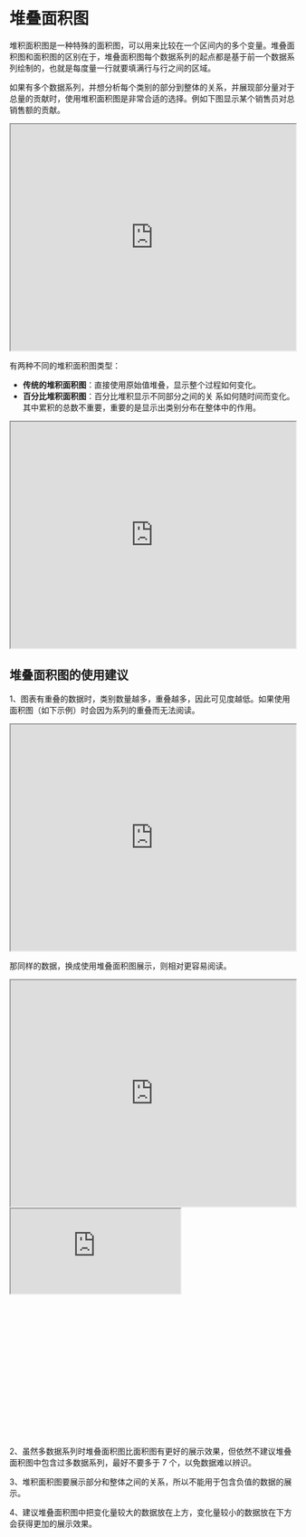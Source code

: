 # 堆叠面积图

堆积面积图是一种特殊的面积图，可以用来比较在一个区间内的多个变量。堆叠面积图和面积图的区别在于，堆叠面积图每个数据系列的起点都是基于前一个数据系列绘制的，也就是每度量一行就要填满行与行之间的区域。

如果有多个数据系列，并想分析每个类别的部分到整体的关系，并展现部分量对于总量的贡献时，使用堆积面积图是非常合适的选择。例如下图显示某个销售员对总销售额的贡献。

<iframe max-width="830" width="100%" height="400"
src="https://gallery.echartsjs.com/view-lite.html?cid=xHySthj74z">
</iframe>

有两种不同的堆积面积图类型：

- <b>传统的堆积面积图</b>：直接使用原始值堆叠，显示整个过程如何变化。
- <b>百分比堆积面积图</b>：百分比堆积显示不同部分之间的关 ​​ 系如何随时间而变化。其中累积的总数不重要，重要的是显示出类别分布在整体中的作用。

<iframe max-width="830" width="100%" height="400"
src="https://gallery.echartsjs.com/view-lite.html?cid=xSyBN2i7Vf">
</iframe>

## 堆叠面积图的使用建议

1、图表有重叠的数据时，类别数量越多，重叠越多，因此可见度越低。如果使用面积图（如下示例）时会因为系列的重叠而无法阅读。

<iframe max-width="830" width="100%" height="400"
src="https://gallery.echartsjs.com/view-lite.html?cid=xHyNDxOo4M">
</iframe>

那同样的数据，换成使用堆叠面积图展示，则相对更容易阅读。

<iframe max-width="830" width="100%" height="400"
src="https://gallery.echartsjs.com/view-lite.html?cid=xSyBN2i7Vf">
</iframe>

<div class="article-look-outside">
	<div class="article-look-inside" style="padding-bottom:50%">
	    <iframe class="article-look-content"
	    src="https://gallery.echartsjs.com/view-lite.html?cid=xHyNDxOo4M">
	    </iframe>
	</div>
</div>

2、虽然多数据系列时堆叠面积图比面积图有更好的展示效果，但依然不建议堆叠面积图中包含过多数据系列，最好不要多于 7 个，以免数据难以辨识。

3、堆积面积图要展示部分和整体之间的关系，所以不能用于包含负值的数据的展示。

4、建议堆叠面积图中把变化量较大的数据放在上方，变化量较小的数据放在下方会获得更加的展示效果。
